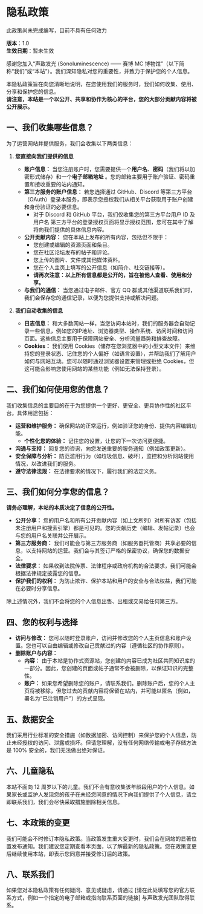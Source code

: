 # 隐私政策

<div role="alert" class="alert alert-warning">
    <Icon name="ic:round-warning-amber" size="24"></Icon>
    <span>此政策尚未完成编写，目前不具有任何效力</span>
</div>

**版本**：1.0\
**生效日期**：暂未生效

感谢您加入“声致发光 (Sonoluminescence) —— 赛博 MC 博物馆”（以下简称“我们”或“本站”）。我们深知隐私对您的重要性，并致力于保护您的个人信息。

本隐私政策旨在向您清晰地说明，在您使用我们的服务时，我们如何收集、使用、分享和保护您的信息。\
**请注意，本站是一个以公开、共享和协作为核心的平台，您的大部分贡献内容将被公开展示。**

## 一、我们收集哪些信息？

为了运营网站并提供服务，我们会收集以下两类信息：

1. **您直接向我们提供的信息**
    - **账户信息：**
      当您注册账户时，您需要提供一个**用户名**、**密码**（我们将以加密形式储存）和一个**电子邮箱地址**
      。您的邮箱主要用于账户验证、密码重置和接收重要的站内通知。
    - **第三方服务的账户信息：**
      若您选择通过 GitHub、Discord 等第三方平台（OAuth）登录本服务，即表示您授权我们从相关平台获取用于账户创建和身份验证的必要信息。
        - 对于 Discord 和 GitHub 平台，我们仅收集您的第三方平台用户 ID 及用户名
          第三方平台的登录授权页面将显示授权范围，您可在其中了解将向我们提供的具体信息内容。
    - **公开贡献内容：**
      您在本站上发布的所有内容，包括但不限于：
        - 您创建或编辑的资源页面和条目。
        - 您在社区论坛发布的帖子和评论。
        - 您上传的图片、文件或其他媒体资料。
        - 您在个人主页上填写的公开信息（如简介、社交链接等）。
        - **请再次注意：以上所有信息都是公开的，旨在被他人查看、使用和分享。**
    - **与我们的通信：**
      当您通过电子邮件、官方 QQ 群或其他渠道联系我们时，我们会保存您的通信记录，以便为您提供支持或解决问题。

2. **我们自动收集的信息**

    - **日志信息：**
      和大多数网站一样，当您访问本站时，我们的服务器会自动记录一些信息，例如您的IP地址、浏览器类型、操作系统、访问时间和访问页面。这些信息主要用于保障网站安全、分析流量趋势和排查故障。
    - **Cookies：**
      我们使用 Cookies（储存在您浏览器中的小型文本文件）来维持您的登录状态、记住您的个人偏好（如语言设置），并帮助我们了解用户如何与网站互动。您可以随时通过浏览器设置来管理或拒绝
      Cookies，但这可能会影响您使用网站的某些功能（例如无法保持登录）。

## 二、我们如何使用您的信息？

我们收集信息的主要目的在于为您提供一个更好、更安全、更具协作性的社区平台。具体用途包括：

- **运营和维护服务：**
  确保网站的正常运行，例如验证您的身份、提供内容编辑功能。
    - **个性化您的体验：**
      记住您的设置，让您的下一次访问更便捷。
- **沟通与支持：**
  回复您的咨询，向您发送重要的服务通知（例如政策更新）。
- **安全保障与分析：**
  防范滥用行为（如垃圾信息、破坏），监控和分析网站使用情况，以改进我们的服务。
- **遵守法律法规：**
  在法律要求的情况下，履行我们的法定义务。

## 三、我们如何分享您的信息？

**请务必理解，本站的本质决定了信息的公开性。**

- **公开分享：**
  您的用户名和所有公开贡献内容（如上文所列）对所有访客（包括未注册用户和搜索引擎）都是可见的。您的贡献历史（编辑、发帖记录）也会与您的用户名关联并公开展示。
- **第三方服务商：**
  我们可能会与第三方服务商（如服务器托管商）共享必要的信息，以支持网站的运营。我们会与其签订严格的保密协议，确保您的数据安全。
- **法律要求：**
  如果收到法院传票、法律程序或政府机构的合法要求，我们可能会根据法律规定披露您的信息。
- **保护我们的权利：**
  为防止欺诈、保护本站和用户的安全与合法权益，我们可能在必要时分享信息。

除上述情况外，我们不会将您的个人信息出售、出租或交易给任何第三方。

## 四、您的权利与选择

- **访问与修改：** 您可以随时登录账户，访问并修改您的个人主页信息和账户设置。您也可以自由编辑或修改自己贡献过的内容（遵循社区的协作原则）。
- **删除账户与内容：**
    - **内容：**
      由于本站是协作式资源站，您创建的内容已成为社区共同知识库的一部分。因此，您创建的页面或帖子通常不会被删除，以保证知识的完整性。
    - **账户：**
      如果您希望删除您的账户，请联系我们。删除账户后，您的个人主页将被移除，但您过去的贡献内容将保留在站内，并可能以匿名（例如，署名为“已注销用户”）的方式呈现。

## 五、数据安全

我们采用行业标准的安全措施（如数据加密、访问控制）来保护您的个人信息，防止未经授权的访问、泄露或损坏。但请您理解，没有任何网络传输或电子存储方法是
100% 安全的，我们无法做出绝对保证。

## 六、儿童隐私

本站不面向 12 周岁以下的儿童。我们不会有意收集该年龄段用户的个人信息。如果家长或监护人发现您的孩子在未经您同意的情况下向我们提供了个人信息，请立即联系我们，我们会尽快采取措施删除相关信息。

## 七、本政策的变更

我们可能会不时修订本隐私政策。当政策发生重大变更时，我们会在网站的显著位置发布通知。我们建议您定期查看本页面，以了解最新的隐私政策。您在政策变更后继续使用本站，即表示您同意并接受修订后的政策。

## 八、联系我们

如果您对本隐私政策有任何疑问、意见或疑虑，请通过
\[请在此处填写您的官方联系方式，例如一个指定的电子邮箱或指向联系页面的链接]
与声致发光团队取得联系。
